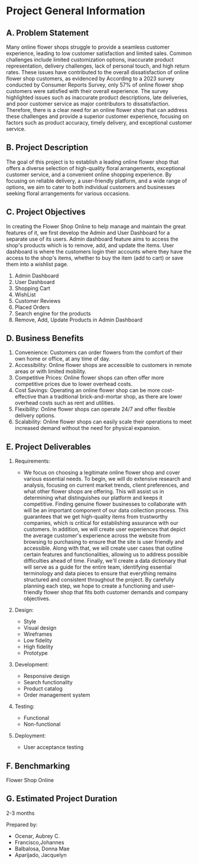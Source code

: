 #  Project General Information

## A. Problem Statement 
Many online flower shops struggle to provide a seamless customer experience, leading to low customer satisfaction and limited sales. Common challenges include limited customization options, inaccurate product representation, delivery challenges, lack of personal touch, and high return rates. These issues have contributed to the overall dissatisfaction of online flower shop customers, as evidenced by According to a 2023 survey conducted by Consumer Reports Survey, only 57% of online flower shop customers were satisfied with their overall experience. The survey highlighted issues such as inaccurate product descriptions, late deliveries, and poor customer service as major contributors to dissatisfaction. Therefore, there is a clear need for an online flower shop that can address these challenges and provide a superior customer experience, focusing on factors such as product accuracy, timely delivery, and exceptional customer service.

## B. Project Description
The goal of this project is to establish a leading online flower shop that offers a diverse selection of high-quality floral arrangements, exceptional customer service, and a convenient online shopping experience. By focusing on reliable delivery, a user-friendly platform, and a wide range of options, we aim to cater to both individual customers and businesses seeking floral arrangements for various occasions.

## C. Project Objectives
In creating the Flower Shop Online to help manage and maintain the great features of it, we first develop the Admin and User Dashboard for a separate use of its users. Admin dashboard feature aims to access the shop's products which is to remove, add, and update the items. User dashboard is where the customers login their accounts where they have the access to the shop's items,  whether to buy the item (add to cart) or save them into a wishlist page. 

1. Admin Dashboard
2. User Dashboard
3. Shopping Cart
4. WishList
5. Customer Reviews
6. Placed Orders
7. Search engine for the products
8. Remove, Add, Update Products in Admin Dashboard

## D. Business Benefits
1. Convenience: Customers can order flowers from the comfort of their own home or office, at any time of day.
2. Accessibility: Online flower shops are accessible to customers in remote areas or with limited mobility.
3. Competitive Prices: Online flower shops can often offer more competitive prices due to lower overhead costs.
4. Cost Savings: Operating an online flower shop can be more cost-effective than a traditional brick-and-mortar shop, as there are lower overhead costs such as rent and utilities.
5. Flexibility: Online flower shops can operate 24/7 and offer flexible delivery options.
6. Scalability: Online flower shops can easily scale their operations to meet increased demand without the need for physical expansion.

## E. Project Deliverables
  1. Requirements:
     - We focus on choosing a legitimate online flower shop and cover various essential needs. To begin, we will do extensive research and analysis, focusing on current market trends, client preferences, and what other flower shops are offering. This will assist us in determining what distinguishes our platform and keeps it competitive. Finding genuine flower businesses to collaborate with will be an important component of our data collection process. This guarantees that we get high-quality items from trustworthy companies, which is critical for establishing assurance with our customers. In addition, we will create user experiences that depict the average customer's experience across the website from browsing to purchasing to ensure that the site is user friendly and accessible. Along with that, we will create user cases that outline certain features and functionalities, allowing us to address possible difficulties ahead of time. Finally, we'll create a data dictionary that will serve as a guide for the entire team, identifying essential terminology and data pieces to ensure that everything remains structured and consistent throughout the project. By carefully planning each step, we hope to create a functioning and user-friendly flower shop that fits both customer demands and company objectives.

  2. Design:
      - Style
      - Visual design
      - Wireframes
      - Low fidelity
      - High fidelity
      - Prototype

  3. Development:
      - Responsive design
      - Search functionality
      - Product catalog
      - Order management system

   4. Testing:
      - Functional
      - Non-functional

     
   5. Deployment:
      - User acceptance testing

## F. Benchmarking
Flower Shop Online

## G. Estimated Project Duration
2-3 months


Prepared by:
  - Ocenar, Aubrey C.
  - Francisco,Johannes
  - Balbalosa, Donna Mae
  - Aparijado, Jacquelyn









